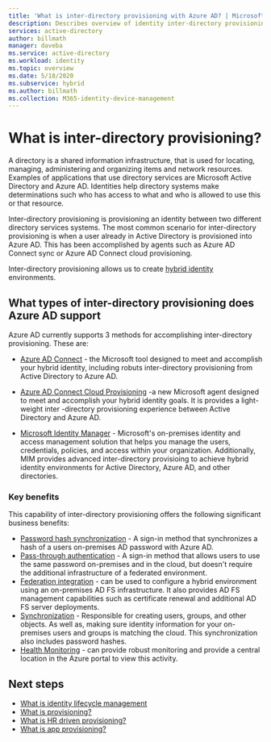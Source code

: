```yaml
---
title: 'What is inter-directory provisioning with Azure AD? | Microsoft Docs'
description: Describes overview of identity inter-directory provisioning.
services: active-directory
author: billmath
manager: daveba
ms.service: active-directory
ms.workload: identity
ms.topic: overview
ms.date: 5/18/2020
ms.subservice: hybrid
ms.author: billmath
ms.collection: M365-identity-device-management
---
```


# What is inter-directory provisioning?

A directory is a shared information infrastructure, that is used for locating, managing, administering and organizing items and network resources.  Examples of applications that use directory services are Microsoft Active Directory and Azure AD.  Identities help directory systems make determinations such who has access to what and who is allowed to use this or that resource.

Inter-directory provisioning is provisioning an identity between two different directory services systems.   The most common scenario for inter-directory provisioning is when a user already in Active Directory is provisioned into Azure AD. This has been accomplished by agents such as Azure AD Connect sync or Azure AD Connect cloud provisioning.

Inter-directory provisioning allows us to create [hybrid identity](../hybrid/whatis-hybrid-identity.md) environments.


## What types of inter-directory provisioning does Azure AD support

Azure AD currently supports 3 methods for accomplishing inter-directory provisioning. These are:

- [Azure AD Connect](../hybrid/whatis-azure-ad-connect.md) - the Microsoft tool designed to meet and accomplish your hybrid identity, including robuts inter-directory provisioning from Active Directory to Azure AD.

- [Azure AD Connect Cloud Provisioning](../cloud-provisioning/what-is-cloud-provisioning.md) -a new Microsoft agent designed to meet and accomplish your hybrid identity goals.  It is provides a light-weight inter -directory provisioning experience between Active Directory and Azure AD.

- [Microsoft Identity Manager](https://docs.microsoft.com/microsoft-identity-manager/microsoft-identity-manager-2016) - Microsoft's on-premises identity and access management solution that helps you manage the users, credentials, policies, and access within your organization. Additionally, MIM provides advanced inter-directory provisioing to achieve hybrid identity environments for Active Directory, Azure AD, and other directories.

### Key benefits

This capability of inter-directory provisioning offers the following significant business benefits:

- [Password hash synchronization](../hybrid/whatis-phs.md) - A sign-in method that synchronizes a hash of a users on-premises AD password with Azure AD.
- [Pass-through authentication](../hybrid/how-to-connect-pta.md) - A sign-in method that allows users to use the same password on-premises and in the cloud, but doesn't require the additional infrastructure of a federated environment.
- [Federation integration](../hybrid/how-to-connect-fed-whatis.md) - can be used to configure a hybrid environment using an on-premises AD FS infrastructure. It also provides AD FS management capabilities such as certificate renewal and additional AD FS server deployments.
- [Synchronization](../hybrid/how-to-connect-sync-whatis.md) - Responsible for creating users, groups, and other objects.  As well as, making sure identity information for your on-premises users and groups is matching the cloud.  This synchronization also includes password hashes.
- [Health Monitoring](../hybrid/whatis-hybrid-identity-health.md) - can provide robust monitoring and provide a central location in the Azure portal to view this activity. 


## Next steps 
- [What is identity lifecycle management](what-is-identity-lifecycle-management.md)
- [What is provisioning?](what-is-provisioning.md)
- [What is HR driven provisioning?](what-is-hr-driven-provisioning.md)
- [What is app provisioning?](what-is-app-provisioning.md)
